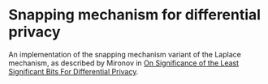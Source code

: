 Snapping mechanism for differential privacy
============

An implementation of the snapping mechanism variant of the Laplace
mechanism, as described by Mironov in [On Significance of the Least Significant Bits For Differential Privacy](https://www.microsoft.com/en-us/research/wp-content/uploads/2012/10/lsbs.pdf).

